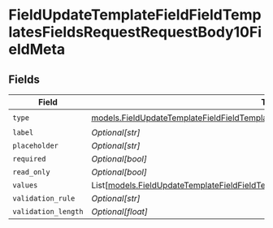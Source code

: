 # FieldUpdateTemplateFieldFieldTemplatesFieldsRequestRequestBody10FieldMeta


## Fields

| Field                                                                                                                                                                              | Type                                                                                                                                                                               | Required                                                                                                                                                                           | Description                                                                                                                                                                        |
| ---------------------------------------------------------------------------------------------------------------------------------------------------------------------------------- | ---------------------------------------------------------------------------------------------------------------------------------------------------------------------------------- | ---------------------------------------------------------------------------------------------------------------------------------------------------------------------------------- | ---------------------------------------------------------------------------------------------------------------------------------------------------------------------------------- |
| `type`                                                                                                                                                                             | [models.FieldUpdateTemplateFieldFieldTemplatesFieldsRequestRequestBody10FieldMetaType](../models/fieldupdatetemplatefieldfieldtemplatesfieldsrequestrequestbody10fieldmetatype.md) | :heavy_check_mark:                                                                                                                                                                 | N/A                                                                                                                                                                                |
| `label`                                                                                                                                                                            | *Optional[str]*                                                                                                                                                                    | :heavy_minus_sign:                                                                                                                                                                 | N/A                                                                                                                                                                                |
| `placeholder`                                                                                                                                                                      | *Optional[str]*                                                                                                                                                                    | :heavy_minus_sign:                                                                                                                                                                 | N/A                                                                                                                                                                                |
| `required`                                                                                                                                                                         | *Optional[bool]*                                                                                                                                                                   | :heavy_minus_sign:                                                                                                                                                                 | N/A                                                                                                                                                                                |
| `read_only`                                                                                                                                                                        | *Optional[bool]*                                                                                                                                                                   | :heavy_minus_sign:                                                                                                                                                                 | N/A                                                                                                                                                                                |
| `values`                                                                                                                                                                           | List[[models.FieldUpdateTemplateFieldFieldTemplatesFieldsValues](../models/fieldupdatetemplatefieldfieldtemplatesfieldsvalues.md)]                                                 | :heavy_minus_sign:                                                                                                                                                                 | N/A                                                                                                                                                                                |
| `validation_rule`                                                                                                                                                                  | *Optional[str]*                                                                                                                                                                    | :heavy_minus_sign:                                                                                                                                                                 | N/A                                                                                                                                                                                |
| `validation_length`                                                                                                                                                                | *Optional[float]*                                                                                                                                                                  | :heavy_minus_sign:                                                                                                                                                                 | N/A                                                                                                                                                                                |